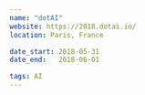 ```yaml
---
name: "dotAI"
website: https://2018.dotai.io/
location: Paris, France

date_start: 2018-05-31
date_end:   2018-06-01

tags: AI
---
```

